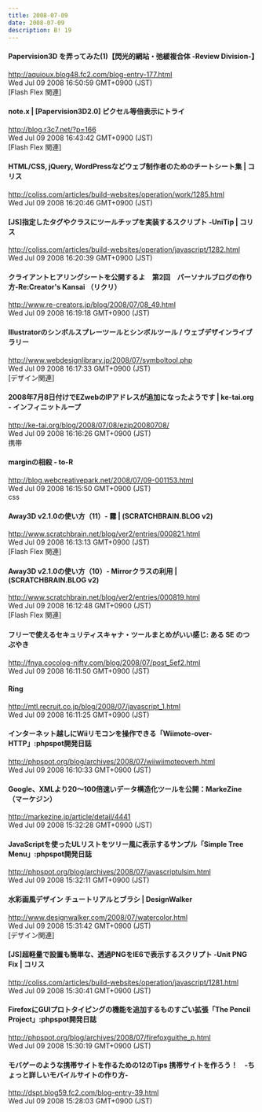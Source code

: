 ```yaml
---
title: 2008-07-09
date: 2008-07-09
description: B! 19
---
```


#### Papervision3D を弄ってみた(1)【閃光的網站・弛緩複合体 -Review Division-】
http://aquioux.blog48.fc2.com/blog-entry-177.html<br>
Wed Jul 09 2008 16:50:59 GMT+0900 (JST)<br>
[Flash Flex 関連]


#### note.x  |    [Papervision3D2.0] ピクセル等倍表示にトライ
http://blog.r3c7.net/?p=166<br>
Wed Jul 09 2008 16:43:42 GMT+0900 (JST)<br>
[Flash Flex 関連]


####   HTML/CSS, jQuery, WordPressなどウェブ制作者のためのチートシート集 | コリス
http://coliss.com/articles/build-websites/operation/work/1285.html<br>
Wed Jul 09 2008 16:20:46 GMT+0900 (JST)<br>


####   [JS]指定したタグやクラスにツールチップを実装するスクリプト -UniTip | コリス
http://coliss.com/articles/build-websites/operation/javascript/1282.html<br>
Wed Jul 09 2008 16:20:39 GMT+0900 (JST)<br>


####   クライアントヒアリングシートを公開するよ　第2回　パーソナルブログの作り方-Re:Creator's Kansai （リクリ）
http://www.re-creators.jp/blog/2008/07/08_49.html<br>
Wed Jul 09 2008 16:19:18 GMT+0900 (JST)<br>


#### Illustratorのシンボルスプレーツールとシンボルツール / ウェブデザインライブラリー
http://www.webdesignlibrary.jp/2008/07/symboltool.php<br>
Wed Jul 09 2008 16:17:33 GMT+0900 (JST)<br>
[デザイン関連]


#### 2008年7月8日付けでEZwebのIPアドレスが追加になったようです | ke-tai.org - インフィニットループ
http://ke-tai.org/blog/2008/07/08/ezip20080708/<br>
Wed Jul 09 2008 16:16:26 GMT+0900 (JST)<br>
携帯


#### marginの相殺 - to-R
http://blog.webcreativepark.net/2008/07/09-001153.html<br>
Wed Jul 09 2008 16:15:50 GMT+0900 (JST)<br>
css


#### Away3D v2.1.0の使い方（11）- 霧 | (SCRATCHBRAIN.BLOG v2)
http://www.scratchbrain.net/blog/ver2/entries/000821.html<br>
Wed Jul 09 2008 16:13:13 GMT+0900 (JST)<br>
[Flash Flex 関連]


#### Away3D v2.1.0の使い方（10）- Mirrorクラスの利用 | (SCRATCHBRAIN.BLOG v2)
http://www.scratchbrain.net/blog/ver2/entries/000819.html<br>
Wed Jul 09 2008 16:12:48 GMT+0900 (JST)<br>
[Flash Flex 関連]


#### フリーで使えるセキュリティスキャナ・ツールまとめがいい感じ: ある SE のつぶやき
http://fnya.cocolog-nifty.com/blog/2008/07/post_5ef2.html<br>
Wed Jul 09 2008 16:11:50 GMT+0900 (JST)<br>


#### Ring
http://mtl.recruit.co.jp/blog/2008/07/javascript_1.html<br>
Wed Jul 09 2008 16:11:25 GMT+0900 (JST)<br>


#### インターネット越しにWiiリモコンを操作できる「Wiimote-over-HTTP」:phpspot開発日誌
http://phpspot.org/blog/archives/2008/07/wiiwiimoteoverh.html<br>
Wed Jul 09 2008 16:10:33 GMT+0900 (JST)<br>


#### Google、XMLより20～100倍速いデータ構造化ツールを公開：MarkeZine（マーケジン）
http://markezine.jp/article/detail/4441<br>
Wed Jul 09 2008 15:32:28 GMT+0900 (JST)<br>


#### JavaScriptを使ったULリストをツリー風に表示するサンプル「Simple Tree Menu」:phpspot開発日誌
http://phpspot.org/blog/archives/2008/07/javascriptulsim.html<br>
Wed Jul 09 2008 15:32:11 GMT+0900 (JST)<br>


#### 水彩画風デザイン チュートリアルとブラシ | DesignWalker
http://www.designwalker.com/2008/07/watercolor.html<br>
Wed Jul 09 2008 15:31:42 GMT+0900 (JST)<br>
[デザイン関連]


####   [JS]超軽量で設置も簡単な、透過PNGをIE6で表示するスクリプト -Unit PNG Fix | コリス
http://coliss.com/articles/build-websites/operation/javascript/1281.html<br>
Wed Jul 09 2008 15:30:41 GMT+0900 (JST)<br>


#### FirefoxにGUIプロトタイピングの機能を追加するものすごい拡張「The Pencil Project」:phpspot開発日誌
http://phpspot.org/blog/archives/2008/07/firefoxguithe_p.html<br>
Wed Jul 09 2008 15:30:19 GMT+0900 (JST)<br>


#### モバゲーのような携帯サイトを作るための12のTips 携帯サイトを作ろう！　-ちょっと詳しいモバイルサイトの作り方-
http://dspt.blog59.fc2.com/blog-entry-39.html<br>
Wed Jul 09 2008 15:28:03 GMT+0900 (JST)<br>


